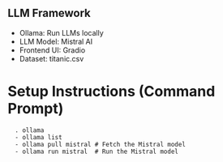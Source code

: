 ## LLM Framework 
  - Ollama: Run LLMs locally
  - LLM Model: Mistral AI
  - Frontend UI: Gradio
  - Dataset: titanic.csv
    
# Setup Instructions (Command Prompt)
      . ollama
      - ollama list
      - ollama pull mistral # Fetch the Mistral model
      - ollama run mistral  # Run the Mistral model
